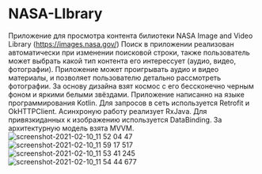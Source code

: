 # NASA-LIbrary

Приложение для просмотра контента билиотеки NASA Image and Video Library (https://images.nasa.gov/)
Поиск в приложении реализован автоматически при изменении поисковой строки, также пользователь может выбрать какой тип контента его интерессует (аудио, видео, фотографии).
Приложение может проигрывать аудио и видео материалы, и позволяет пользователю детально рассмотреть фотографии.
За основу дизайна взят космос с его бессконечно черным фоном и яркими белыми звёздами.
Приложение написанно на языке программирования Kotlin.
Для запросов в сеть используется Retrofit и OkHTTPClient.
Асинхроную работу реализует RxJava.
Для привязкиданных к изображению используется DataBinding.
За архитектурную модель взята MVVM.
![screenshot-2021-02-10_11 52 04 47](https://user-images.githubusercontent.com/36378352/107487098-df446500-6b96-11eb-8273-9e63a3c14dfc.png)
![screenshot-2021-02-10_11 59 17 517](https://user-images.githubusercontent.com/36378352/107487613-68f43280-6b97-11eb-8463-98aa283e6799.png)
![screenshot-2021-02-10_11 53 41 245](https://user-images.githubusercontent.com/36378352/107487803-9f31b200-6b97-11eb-82f6-ea342f779b1c.png)
![screenshot-2021-02-10_11 54 44 677](https://user-images.githubusercontent.com/36378352/107487923-c0929e00-6b97-11eb-8b1d-6d7b223be351.png)


